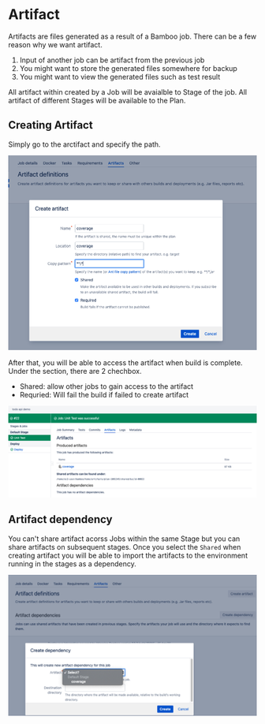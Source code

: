 # Artifact

Artifacts are files generated as a result of a Bamboo job. There can be a few reason why we want artifact.

1. Input of another job can be artifact from the previous job
2. You might want to store the generated files somewhere for backup
3. You might want to view the generated files such as test result

All artifact within created by a Job will be avaialble to Stage of the job. All artifact of different Stages will be available to the Plan.

## Creating Artifact

Simply go to the arctifact and specify the path.

![create artifact](_media/bamboo_artifact_create.png)

After that, you will be able to access the artifact when build is complete.
Under the section, there are 2 chechbox.

- Shared: allow other jobs to gain access to the artifact
- Requried: Will fail the build if failed to create artifact

![download artifact](_media/bamboo_artifact_download.png)

## Artifact dependency

You can't share artifact acorss Jobs within the same Stage but you can share artifacts on subsequent stages. Once you select the `Shared` when creating artifact you will be able to import the artifacts to the environment running in the stages as a dependency.

![artifact depenecy](_media/bamboo_artifact_dependency.png)
